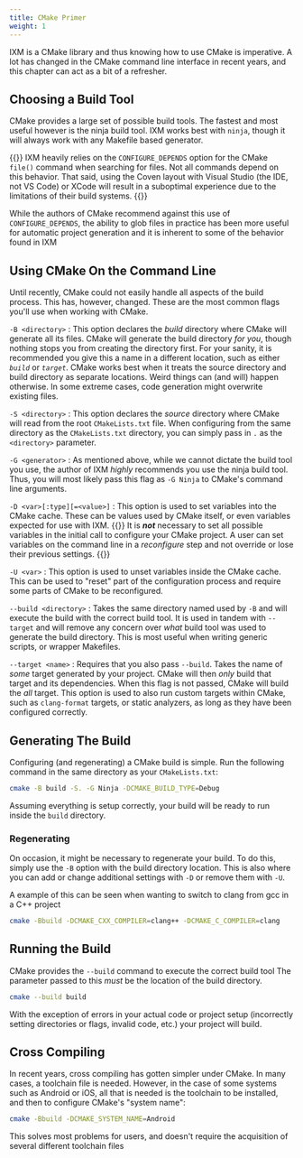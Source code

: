 ```yaml
---
title: CMake Primer
weight: 1
---
```


IXM is a CMake library and thus knowing how to use CMake is imperative. A lot
has changed in the CMake command line interface in recent years, and this
chapter can act as a bit of a refresher.

## Choosing a Build Tool

CMake provides a large set of possible build tools. The fastest and most useful
however is the ninja build tool. IXM works best with `ninja`, though it will
always work with any Makefile based generator.

{{<note>}}
IXM heavily relies on the `CONFIGURE_DEPENDS` option for the CMake `file()`
command when searching for files. Not all commands depend on this behavior.
That said, using the Coven layout with Visual Studio (the IDE, not VS Code) or
XCode will result in a suboptimal experience due to the limitations of their
build systems.
{{</note>}}

While the authors of CMake recommend against this use of `CONFIGURE_DEPENDS`,
the ability to glob files in practice has been more useful for automatic
project generation and it is inherent to some of the behavior found in IXM

## Using CMake On the Command Line

Until recently, CMake could not easily handle all aspects of the build process.
This has, however, changed. These are the most common flags you'll use when
working with CMake.

`-B <directory>`
: This option declares the *build* directory where CMake will generate all its
files. CMake will generate the build directory *for you*, though nothing stops
you from creating the directory first. For your sanity, it is recommended you
give this a name in a different location, such as either *`build`* or
*`target`*. CMake works best when it treats the source directory and build
directory as separate locations. Weird things can (and will) happen otherwise.
In some extreme cases, code generation might overwrite existing files.

`-S <directory>`
: This option declares the *source* directory where CMake will read from the
root `CMakeLists.txt` file. When configuring from the same directory as the
`CMakeLists.txt` directory, you can simply pass in `.` as the `<directory>`
parameter.

`-G <generator>`
: As mentioned above, while we cannot dictate the build tool you use, the
author of IXM *highly* recommends you use the ninja build tool. Thus, you will
most likely pass this flag as `-G Ninja` to CMake's command line arguments.

`-D <var>[:type][=<value>]`
: This option is used to set variables into the CMake cache. These can be
values used by CMake itself, or even variables expected for use with IXM.
{{<tip>}}
It is _**not**_ necessary to set all possible variables in the initial call to
configure your CMake project. A user can set variables on the command line in a
*reconfigure* step and not override or lose their previous settings.
{{</tip>}}

`-U <var>`
: This option is used to unset variables inside the CMake cache. This can be
used to "reset" part of the configuration process and require some parts of
CMake to be reconfigured.

`--build <directory>`
: Takes the same directory named used by `-B` and will execute the build with
the correct build tool. It is used in tandem with `--target` and will remove
any concern over *what* build tool was used to generate the build directory.
This is most useful when writing generic scripts, or wrapper Makefiles.

`--target <name>`
: Requires that you also pass `--build`. Takes the name of *some* target
generated by your project. CMake will then *only* build that target and its
dependencies. When this flag is not passed, CMake will build the *all* target.
This option is used to also run custom targets within CMake, such as
`clang-format` targets, or static analyzers, as long as they have been
configured correctly.

## Generating The Build

Configuring (and regenerating) a CMake build is simple. Run the following
command in the same directory as your `CMakeLists.txt`:

```bash
cmake -B build -S. -G Ninja -DCMAKE_BUILD_TYPE=Debug
```

Assuming everything is setup correctly, your build will be ready to run inside
the `build` directory.

### Regenerating

On occasion, it might be necessary to regenerate your build. To do this, simply
use the `-B` option with the build directory location. This is also where you
can add or change additional settings with `-D` or remove them with `-U`.

A example of this can be seen when wanting to switch to clang from gcc in a C++
project

```bash
cmake -Bbuild -DCMAKE_CXX_COMPILER=clang++ -DCMAKE_C_COMPILER=clang
```

## Running the Build

CMake provides the `--build` command to execute the correct build tool The
parameter passed to this *must* be the location of the build directory.

```bash
cmake --build build
```

With the exception of errors in your actual code or project setup (incorrectly
setting directories or flags, invalid code, etc.) your project will build.

## Cross Compiling

In recent years, cross compiling has gotten simpler under CMake. In many cases,
a toolchain file is needed. However, in the case of some systems such as
Android or iOS, all that is needed is the toolchain to be installed, and then
to configure CMake's "system name":

```bash
cmake -Bbuild -DCMAKE_SYSTEM_NAME=Android
```

This solves most problems for users, and doesn't require the acquisition of
several different toolchain files
